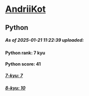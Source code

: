 # [AndriiKot](https://www.codewars.com/users/AndriiKot) 
## Python

##### As of 2025-01-21 11:22:39 uploaded:

#### Python rank: 7 kyu

#### Python score: 41

##### [7-kyu: 7](https://github.com/AndriiKot/Python__CodeWars/tree/main/kyu-7)

##### [8-kyu: 10](https://github.com/AndriiKot/Python__CodeWars/tree/main/kyu-8)

